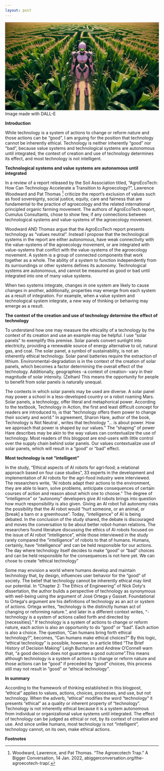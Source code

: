 ```yaml
---
layout: post
---
```


![alt text](/assets/pinkrobotincornmaze.jpg)
Image made with DALL-E

**Introduction**

While technology is a system of actions to change or reform nature and those actions can be “good”, I am arguing for the position that technology cannot be inherently ethical. Technology is neither inherently “good” nor “bad”, because value systems and technological systems are autonomous until integrated, the context of creation and use of technology determines its effect, and most  technology is not intelligent. 

**Technological systems and value systems are autonomous until integrated**

In a review of a report released by the Soil Association titled, “AgroEcoTech: How Can Technology Accelerate a Transition to Agroecology?”, Lawrence Woodward and Pat Thomas [^1] criticize the report’s exclusion of values such as food sovereignty, social justice, equity, care and fairness that are fundamental to the practice of agroecology and the related international principled organic farming movement. The authors of AgroEcoTech report, Cumulus Consultants, chose to show few, if any connections between technological systems and value-systems of the agroecology movement. 

Woodward AND Thomas argue that the AgroEcoTech report presents technology as “values neutral”. Instead I propose that the technological systems in the report are either autonomous, have weak connectivity with the value-systems of the agroecology movement, or are integrated with value-systems that conflict with the value-systems of the agroecology movement. 
A system is a group of connected components that work together as a whole. The ability of a system to function independently from its surroundings or other systems defines its autonomy. Technological systems are autonomous, and cannot be measured as good or bad until integrated into one of many value systems.

When two systems integrate, changes in one system are likely to cause changes in another, additionally, properties may emerge from each system as a result of integration. For example, when a value system and technological system integrate, a new way of thinking or behaving may emerge as a result.  

**The context of the creation and use of technology determine the effect of technology**

To understand how one may measure the ethicality of a technology by the context of its creation and use an example may be helpful. I use “solar panels” to exemplify this premise. 
Solar panels convert sunlight into electricity, providing a renewable source of energy alternative to oil, natural gas, and coal. The solar panel, a symbol of sustainability, is not an inherently ethical technology. Solar panel batteries require the extraction of lithium. Environmental-degradation is in the context of the creation of solar panels, which becomes a factor  determining the overall effect of the technology. Additionally, geographies -a context of creation- vary in their magnitude of solar intensity. (Zeihan) This means the opportunity for people to benefit from solar panels is naturally unequal.

The contexts in which solar panels may be used are diverse. A solar panel may power a school in a less-developed country or a robot roaming Mars. Solar panels, a technology, offer literal and metaphorical power. According to the textbook, Technology in Action, the first and least difficult concept for readers are introduced to, is that “technology offers them power to change their society and world.” In agreement, Sharon Hare, author of the book, Technology is Not Neutral , writes that technology “... is about power. How we approach that power is shaped by our values.” The “shaping” of power Hare describes may be akin to the way values can contextualize the use of technology. Most readers of this blogpost are end-users with little control over the supply chain behind solar panels. Our values contextualize use of solar panels, which will result in a “good” or “bad” effect.

**Most technology is not “intelligent”**

In the study, “Ethical aspects of AI robots for agri‑food; a relational approach based on four case studies”, 33 experts in the development and implementation of AI robots for the agri-food industry were interviewed. The researchers write, “AI robots adapt their actions to the environment, they are able to learn, solve problems, anticipate consequences of certain courses of action and reason about which one to choose.” The degree of “intelligence” or “autonomy” developers give AI robots brings into question how much responsibility is also given. Giving an AI robot full autonomy risks the possibility that the AI robot would “hurt someone, or an animal, or [break] a barn or a greenhouse”. 
Today, “intelligence” of AI is being debated. In the conclusion of the study shared, the debate is discouraged and moves the conversation to be about better robot-human relations.  The researchers found literature discussing the ethics of AI robots focused on the issue of AI robot “intelligence”, while those interviewed in the study rarely compared the “intelligence” of robots to that of humans. Humans, certainly, have “intelligence” and can be held responsible for our actions. The day where technology itself decides to make “good” or “bad” choices and can be held responsible for the consequences is not here yet.
We can chose to create “ethical technology”

Some may envision a world where humans develop and maintain technology that, by design, influences user behavior for the “good” of society. The belief that technology cannot be inherently ethical may limit our potential. In “Chapter 2: The Ethics of Engineering” of Nick Dotyʻs dissertation, the author builds a perspective of technology as synonymous with well-being using the argument of José Ortega y Gasset. Foundational to Ortegaʻs argument are his definitions of technology as an act or system of actions. Ortega writes, “technology is the distinctly human act of changing or reforming nature.”, and later in a different context writes, “- technology is a system of actions called forth and directed by [necessities].” If technology is a system of actions to change or reform nature, each action is also an opportunity to do “good” or “bad”. Each action is also a choice. The question, “Can humans bring forth ethical technology?”, becomes, “Can humans make ethical choices?” By this logic, “ethical technology” is possible, however, in a article titled “The Brief History of Decision Making” Leigh Buchanan and Andrew O’Connell warn that, “a good decision does not guarantee a good outcome”.This means although technology is a system of actions to change or reform nature and those actions can be “good” if preceded by “good” choices, this process still may not result in “good” or “ethical technology”.

**In summary**

According to the framework of thinking established in this blogpost, “ethical” applies to values, actions, choices, processes, and use, but not technology. When the adverb, “ethical” modifies the word “technology” it presents “ethical” as a quality or inherent property of “technology”. Technology is not inherently ethical because it is a system autonomous from individual or organizational value systems until integrated. The effect of technology can be judged as ethical or not, by its context of creation and use. And since unlike humans, most technology is not “intelligent”, technology cannot, on its own, make ethical actions. 

**Footnotes**

[^1]: Woodward, Lawrence, and Pat Thomas. “The Agroecotech Trap.” A Bigger Conversation, 14 Jan. 2022, abiggerconversation.org/the-agroecotech-trap/. 
